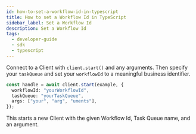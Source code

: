 ```yaml
---
id: how-to-set-a-workflow-id-in-typescript
title: How to set a Workflow Id in TypeScript
sidebar_label: Set a Workflow Id
description: Set a Workflow Id
tags:
  - developer-guide
  - sdk
  - typescript
---
```


Connect to a Client with `client.start()` and any arguments. Then specify your `taskQueue` and set your `workflowId` to a meaningful business identifier.

```typescript
const handle = await client.start(example, {
  workflowId: "yourWorkflowId",
  taskQueue: "yourTaskQueue",
  args: ["your", "arg", "uments"],
});
```

This starts a new Client with the given Workflow Id, Task Queue name, and an argument.
